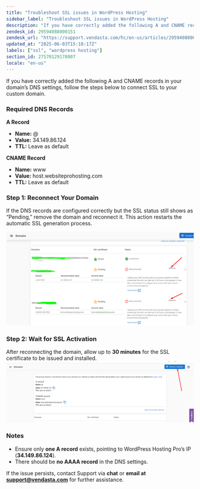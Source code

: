 ```yaml
---
title: "Troubleshoot SSL issues in WordPress Hosting"
sidebar_label: "Troubleshoot SSL issues in WordPress Hosting"
description: "If you have correctly added the following A and CNAME records in your domain’s DNS settings, follow the steps below to connect SSL to your custom domain. \n Req"
zendesk_id: 29594088000151
zendesk_url: "https://support.vendasta.com/hc/en-us/articles/29594088000151-Troubleshoot-SSL-issues-in-WordPress-Hosting"
updated_at: "2025-06-03T15:18:17Z"
labels: ["ssl", "wordpress hosting"]
section_id: 27570129178007
locale: "en-us"
---
```


If you have correctly added the following A and CNAME records in your domain’s DNS settings, follow the steps below to connect SSL to your custom domain.

### Required DNS Records

**A Record**

*   **Name:** @
*   **Value:** 34.149.86.124
*   **TTL:** Leave as default

**CNAME Record**

*   **Name:** www
*   **Value:** host.websiteprohosting.com
*   **TTL:** Leave as default

### Step 1: Reconnect Your Domain

If the DNS records are configured correctly but the SSL status still shows as “Pending,” remove the domain and reconnect it. This action restarts the automatic SSL generation process.

  
![Screenshot 2025-06-03 at 9.18.05 AM.png](./img/29594088000151-6fc62054c8.png)

### Step 2: Wait for SSL Activation

After reconnecting the domain, allow up to **30 minutes** for the SSL certificate to be issued and installed.**![](./img/29594088000151-f9a331107c.png)**

### Notes

*   Ensure only **one A record** exists, pointing to WordPress Hosting Pro’s IP (**34.149.86.124**).
*   There should be **no AAAA record** in the DNS settings.

If the issue persists, contact Support via **chat** or **email at support@vendasta.com** for further assistance.
